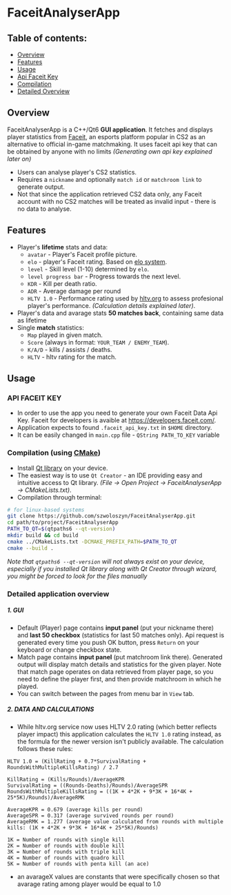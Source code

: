 # FaceitAnalyserApp

## Table of contents:
- [Overview](#overview)
- [Features](#features)
- [Usage](#usage)
- [Api Faceit Key](#api-faceit-key)
- [Compilation](#compilation-using-cmake)
- [Detailed Overview](#detailed-application-overview)

## Overview

FaceitAnalyserApp is a C++/Qt6 **GUI application**. It fetches and displays player statistics from [Faceit](www.faceit.com), an esports platform popular in CS2 as an alternative to official in-game matchmaking. It uses faceit api key that can be obtained by anyone with no limits *(Generating own api key explained later on)*
- Users can analyse player's CS2 statistics.
- Requires a `nickname` and optionally `match id` or `matchroom link` to generate output.
- Not that since the application retrieved CS2 data only, any Faceit account with no CS2 matches will be treated as invalid input - there is no data to analyse.

## Features

- Player's __lifetime__ stats and data:
    - `avatar` - Player's Faceit profile picture.
    - `elo` - player's Faceit rating. Based on [elo system](https://en.wikipedia.org/wiki/Elo_rating_system).
    - `level` - Skill level (1-10) determined by `elo`.
    - `level progress bar` - Progress towards the next level.
    - `KDR` - Kill per death ratio.
    - `ADR` - Average damage per round
    - `HLTV 1.0` - Performance rating used by [hltv.org](www.hltv.org) to assess profesional player's performance. *(Calculation details explained later)*.
- Player's data and avarage stats __50 matches back__, containing same data as lifetime
- Single __match__ statistics:
    - `Map` played in given match.
    - `Score` (always in format: `YOUR_TEAM / ENEMY_TEAM`).
    - `K/A/D` - kills / assists / deaths.
    - `HLTV` - hltv rating for the match.

## Usage

### API FACEIT KEY
- In order to use the app you need to generate your own Faceit Data Api Key. 
Faceit for developers is avaible at https://developers.faceit.com/.
- Application expects to found `.faceit_api_key.txt` in `$HOME` directory.
- It can be easily changed in `main.cpp` file - `QString PATH_TO_KEY` variable

### Compilation (using [CMake](https://cmake.org/documentation/))
- Install [Qt library](https://doc.qt.io/qt-6/get-and-install-qt.html) on your device.
- The easiest way is to use `Qt Creator` - an IDE providing easy and intuitive access to Qt library. 
*(File -> Open Project -> FaceitAnalyserApp -> CMakeLists.txt)*.
- Compilation through terminal:
```sh
# for linux-based systems
git clone https://github.com/szwoloszyn/FaceitAnalyserApp.git
cd path/to/project/FaceitAnalyserApp
PATH_TO_QT=$(qtpaths6 --qt-version)
mkdir build && cd build
cmake ../CMakeLists.txt -DCMAKE_PREFIX_PATH=$PATH_TO_QT
cmake --build .
```
*Note that `qtpaths6 --qt-version` will not always exist on your device, especially if you installed Qt library along with Qt Creator through wizard, you might be forced to look for the files manually*

### Detailed application overview
##### 1. GUI 
- Default (Player) page contains **input panel** (put your nickname there) and **last 50 checkbox** (statistics for last 50 matches only). Api request is generated every time you push OK button, press `Return` on your keyboard or change checkbox state.
- Match page contains **input panel** (put matchroom link there). Generated output will display match details and statistics for the given player. Note that match page operates on data retrieved from player page, so you need to define the player first, and then provide matchroom in which he played.
- You can switch between the pages from menu bar in `View` tab.

##### 2. DATA AND CALCULATIONS
- While hltv.org service now uses HLTV 2.0 rating (which better reflects player impact) this application calculates the `HLTV 1.0` rating instead, as the formula for the newer version isn't publicly available. The calculation follows these rules:
```
HLTV 1.0 = (KillRating + 0.7*SurvivalRating + RoundsWithMultipleKillsRating) / 2.7

KillRating = (Kills/Rounds)/AverageKPR
SurvivalRating = ((Rounds-Deaths)/Rounds)/AverageSPR
RoundsWithMultipleKillsRating = ((1K + 4*2K + 9*3K + 16*4K + 25*5K)/Rounds)/AverageRMK

AverageKPR = 0.679 (average kills per round)
AverageSPR = 0.317 (average survived rounds per round)
AverageRMK = 1.277 (average value calculated from rounds with multiple kills: (1K + 4*2K + 9*3K + 16*4K + 25*5K)/Rounds)

1K = Number of rounds with single kill
2K = Number of rounds with double kill
3K = Number of rounds with triple kill
4K = Number of rounds with quadro kill
5K = Number of rounds with penta kill (an ace)
```
- an avarageX values are constants that were specifically chosen 
so that avarage rating among player would be equal to 1.0